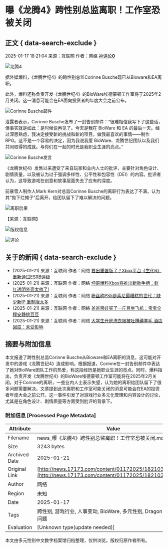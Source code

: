 # 曝《龙腾4》跨性别总监离职！工作室恐被关闭

## 正文 { data-search-exclude }


2025-01-17 18:21:04 来源：互联网 作者：网络 [神评论**0**](#11048500_1_10009)

![龙腾4](//s.17173cdn.com/2025/51767/1/t20121nz/660120.jpg)

据外媒爆料，《龙腾世纪4》的跨性别总监Corinne Busche现已从Bioware和EA离职。

此外，爆料还称负责开发《龙腾世纪4》的BioWare埃德蒙顿工作室将于2025年2月关闭。这一消息可能会在EA面向投资者的年度大会之前公布。

![Corinne Busche邮件](//i.17173cdn.com/2fhnvk/YWxqaGBf/cms3/gMqcEXbsrzCpvrj.png!a-3-540x.png)

泄露者表示，Corinne Busche发布了一封告别邮件：“很难相信我写下了这些话，但事实就是如此：是时候说再见了。今天是我在 BioWare 和 EA 的最后一天。经过深思熟虑，我决定接受新的挑战和新的项目，做我最喜欢的事情——制作 RPG。这不是一个容易的决定，因为我说我爱 BioWare、龙腾世纪团队以及我们共同取得的成就。与你们在一起的时光是我职业生涯的亮点。”

![Corinne Busche发言](//i.17173cdn.com/2fhnvk/YWxqaGBf/cms3/ktyHDhbsrzCpvqB.png!a-3-540x.png)

《龙腾世纪4》发售以来遭受了来自玩家和业内人士的批评，主要针对角色设计、剧情质量，以及被认为过于强调多样性、公平性和包容性（DEI）的内容。批评者认为，这导致游戏在创意和故事层面失去了应有的深度。

前暴雪人制作人Mark Kern对总监Corinne Busche的离职行为表达了不满，认为其“抛下烂摊子”后离开，给团队留下了难以解决的问题。

![离职后果](//i.17173cdn.com/2fhnvk/YWxqaGBf/cms3/KfpNRubsrzCpvru.png!a-3-540x.png)

【来源：互联网】

![版权信息](//i.17173cdn.com/2fhnvk/YWxqaGBf/cms3/zsdtHSbsgjscxvb.png)

![评论](//i.17173cdn.com/2fhnvk/YWxqaGBf/cms3/hxruFgbsgjscxvl.png)

## 关于的新闻 { data-search-exclude }

- (2025-01-21) 来源：互联网 作者：网络 [要出重置版了？Xbox平台《生化6》重新通过ESRB评级](http://news.17173.com/content/01212025/102704428.shtml "要出重置版了？Xbox平台《生化6》重新通过ESRB评级")
- (2025-01-21) 来源：互联网 作者：网络 [坤哥爆料Xbox将推出新款手柄：鲜红透明外壳太帅了!](http://news.17173.com/content/01212025/102703022.shtml "坤哥爆料Xbox将推出新款手柄：鲜红透明外壳太帅了!")
- (2025-01-21) 来源：互联网 作者：网络 [粉丝称PS5是索尼最糟糕的世代：缺少新IP 重制版太多](http://news.17173.com/content/01212025/102701663.shtml "粉丝称PS5是索尼最糟糕的世代：缺少新IP 重制版太多")
- (2025-01-21) 来源：互联网 作者：网络 [爸爸带娃买了一斤豆坐飞机：宝宝全程安静挑豆豆](http://news.17173.com/content/01212025/102420032.shtml "爸爸带娃买了一斤豆坐飞机：宝宝全程安静挑豆豆")
- (2025-01-21) 来源：互联网 作者：网络 [大学生开房洗衣服被吐槽薅羊毛 酒店回应：未受影响](http://news.17173.com/content/01212025/102418690.shtml "大学生开房洗衣服被吐槽薅羊毛 酒店回应：未受影响")
<!-- tcd_original_link http://news.17173.com/content/01172025/182103536.shtml -->


## 摘要与附加信息

<!-- tcd_abstract -->
本文报道了跨性别总监Corinne Busche从Bioware和EA离职的消息，这可能对开发中的游戏《龙腾世纪4》造成影响。根据报道，Corinne在一封告别邮件中表达了她对BioWare团队工作的热爱，称这段经历是她职业生涯的亮点。同时，爆料指出，负责开发《龙腾世纪4》的BioWare埃德蒙顿工作室可能将在2025年2月关闭。对于Corinne的离职，一些业内人士表示失望，认为她的离职给团队留下了很多问题需要解决。文章提到此次离职和工作室可能关闭的消息可能会在EA的投资者年度大会之前公开。这一事件引发了对游戏行业多元化管理和内容设计的讨论，尤其是在角色设计、剧情质量等方面受到批评的背景下。
<!-- tcd_abstract_end -->

### 附加信息 [Processed Page Metadata]

| Attribute       | Value                                  |
|-----------------|----------------------------------------|
| Filename        | news_曝《龙腾4》跨性别总监离职！工作室恐被关闭.md                             |
| Size            | 3243 bytes                           |
| Archived Date   | 2025-01-21                             |
| Original Link   | [http://news.17173.com/content/01172025/182103536.shtml](http://news.17173.com/content/01172025/182103536.shtml)                       |
| Author          | 网络                               |
| Region          | 未知                               |
| Date            | 2025-01-17                                 |
| Tags            | 跨性别, 游戏行业, 人事变动, BioWare, 多元性别, Dragon Age, 社会问题                                 |
| Evaluation            | [Unknown type(update needed)]                                 |
<!-- tcd_table_end -->

本文由多元性别中文数字档案馆归档整理，仅供浏览。版权归原作者所有。
